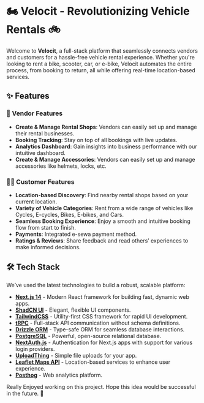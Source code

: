 # 🏍️ Velocit - Revolutionizing Vehicle Rentals 🚲

Welcome to **Velocit**, a full-stack platform that seamlessly connects vendors and customers for a hassle-free vehicle rental experience. Whether you're looking to rent a bike, scooter, car, or e-bike, Velocit automates the entire process, from booking to return, all while offering real-time location-based services.

## ✨ Features

### 🚀 Vendor Features

- **Create & Manage Rental Shops**: Vendors can easily set up and manage their rental businesses.
- **Booking Tracking**: Stay on top of all bookings with live updates.
- **Analytics Dashboard**: Gain insights into business performance with our intuitive dashboard.
- **Create & Manage Accessories**: Vendors can easily set up and manage accessories like helmets, locks, etc.

### 🧑‍💻 Customer Features

- **Location-based Discovery**: Find nearby rental shops based on your current location.
- **Variety of Vehicle Categories**: Rent from a wide range of vehicles like Cycles, E-cycles, Bikes, E-bikes, and Cars.
- **Seamless Booking Experience**: Enjoy a smooth and intuitive booking flow from start to finish.
- **Payments**: Integrated e-sewa payment method.
- **Ratings & Reviews**: Share feedback and read others’ experiences to make informed decisions.

## 🛠️ Tech Stack

We’ve used the latest technologies to build a robust, scalable platform:

- **[Next.js 14](https://nextjs.org/)** - Modern React framework for building fast, dynamic web apps.
- **[ShadCN UI](https://ui.shadcn.com/)** - Elegant, flexible UI components.
- **[TailwindCSS](https://tailwindcss.com/)** - Utility-first CSS framework for rapid UI development.
- **[tRPC](https://trpc.io/)** - Full-stack API communication without schema definitions.
- **[Drizzle ORM](https://orm.drizzle.team/)** - Type-safe ORM for seamless database interactions.
- **[PostgreSQL](https://www.postgresql.org/)** - Powerful, open-source relational database.
- **[NextAuth.js](https://next-auth.js.org/)** - Authentication for Next.js apps with support for various login providers.
- **[UploadThing](https://uploadthing.com/)** - Simple file uploads for your app.
- **[Leaflet Maps API](https://developers.google.com/maps)** - Location-based services to enhance user experience.
- **[Posthog](https://posthog.com/)** - Web analytics platform.

Really Enjoyed working on this project. Hope this idea would be successful in the future. 🚀
